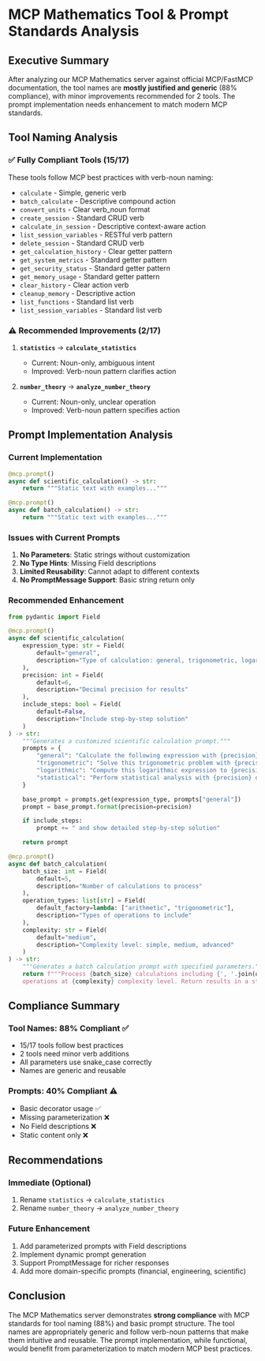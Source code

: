 # MCP Mathematics Tool & Prompt Standards Analysis

## Executive Summary
After analyzing our MCP Mathematics server against official MCP/FastMCP documentation, the tool names are **mostly justified and generic** (88% compliance), with minor improvements recommended for 2 tools. The prompt implementation needs enhancement to match modern MCP standards.

## Tool Naming Analysis

### ✅ Fully Compliant Tools (15/17)
These tools follow MCP best practices with verb-noun naming:
- `calculate` - Simple, generic verb
- `batch_calculate` - Descriptive compound action
- `convert_units` - Clear verb_noun format
- `create_session` - Standard CRUD verb
- `calculate_in_session` - Descriptive context-aware action
- `list_session_variables` - RESTful verb pattern
- `delete_session` - Standard CRUD verb
- `get_calculation_history` - Clear getter pattern
- `get_system_metrics` - Standard getter pattern
- `get_security_status` - Standard getter pattern
- `get_memory_usage` - Standard getter pattern
- `clear_history` - Clear action verb
- `cleanup_memory` - Descriptive action
- `list_functions` - Standard list verb
- `list_session_variables` - Standard list verb

### ⚠️ Recommended Improvements (2/17)
1. **`statistics`** → **`calculate_statistics`**
   - Current: Noun-only, ambiguous intent
   - Improved: Verb-noun pattern clarifies action

2. **`number_theory`** → **`analyze_number_theory`**
   - Current: Noun-only, unclear operation
   - Improved: Verb-noun pattern specifies action

## Prompt Implementation Analysis

### Current Implementation
```python
@mcp.prompt()
async def scientific_calculation() -> str:
    return """Static text with examples..."""

@mcp.prompt()
async def batch_calculation() -> str:
    return """Static text with examples..."""
```

### Issues with Current Prompts
1. **No Parameters**: Static strings without customization
2. **No Type Hints**: Missing Field descriptions
3. **Limited Reusability**: Cannot adapt to different contexts
4. **No PromptMessage Support**: Basic string return only

### Recommended Enhancement
```python
from pydantic import Field

@mcp.prompt()
async def scientific_calculation(
    expression_type: str = Field(
        default="general",
        description="Type of calculation: general, trigonometric, logarithmic, statistical"
    ),
    precision: int = Field(
        default=6,
        description="Decimal precision for results"
    ),
    include_steps: bool = Field(
        default=False,
        description="Include step-by-step solution"
    )
) -> str:
    """Generates a customized scientific calculation prompt."""
    prompts = {
        "general": "Calculate the following expression with {precision} decimal places",
        "trigonometric": "Solve this trigonometric problem with {precision} precision",
        "logarithmic": "Compute this logarithmic expression to {precision} decimals",
        "statistical": "Perform statistical analysis with {precision} decimal accuracy"
    }

    base_prompt = prompts.get(expression_type, prompts["general"])
    prompt = base_prompt.format(precision=precision)

    if include_steps:
        prompt += " and show detailed step-by-step solution"

    return prompt

@mcp.prompt()
async def batch_calculation(
    batch_size: int = Field(
        default=5,
        description="Number of calculations to process"
    ),
    operation_types: list[str] = Field(
        default_factory=lambda: ["arithmetic", "trigonometric"],
        description="Types of operations to include"
    ),
    complexity: str = Field(
        default="medium",
        description="Complexity level: simple, medium, advanced"
    )
) -> str:
    """Generates a batch calculation prompt with specified parameters."""
    return f"""Process {batch_size} calculations including {', '.join(operation_types)}
    operations at {complexity} complexity level. Return results in a structured format."""
```

## Compliance Summary

### Tool Names: 88% Compliant ✅
- 15/17 tools follow best practices
- 2 tools need minor verb additions
- All parameters use snake_case correctly
- Names are generic and reusable

### Prompts: 40% Compliant ⚠️
- Basic decorator usage ✅
- Missing parameterization ❌
- No Field descriptions ❌
- Static content only ❌

## Recommendations

### Immediate (Optional)
1. Rename `statistics` → `calculate_statistics`
2. Rename `number_theory` → `analyze_number_theory`

### Future Enhancement
1. Add parameterized prompts with Field descriptions
2. Implement dynamic prompt generation
3. Support PromptMessage for richer responses
4. Add more domain-specific prompts (financial, engineering, scientific)

## Conclusion
The MCP Mathematics server demonstrates **strong compliance** with MCP standards for tool naming (88%) and basic prompt structure. The tool names are appropriately generic and follow verb-noun patterns that make them intuitive and reusable. The prompt implementation, while functional, would benefit from parameterization to match modern MCP best practices.